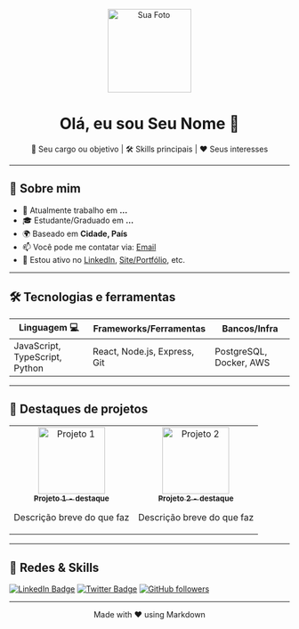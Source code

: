 <p align="center">
  <img src="URL_DA_SUA_FOTO_OU_LOGO" alt="Sua Foto" width="150"/>
</p>

<h1 align="center">Olá, eu sou <strong>Seu Nome</strong> 👋</h1>
<p align="center">🎯 Seu cargo ou objetivo | 🛠️ Skills principais | ❤️ Seus interesses</p>

---

## 💼 Sobre mim
- 🚀 Atualmente trabalho em **…**
- 🎓 Estudante/Graduado em **…**
- 🌍 Baseado em **Cidade, País**
- 📫 Você pode me contatar via: [Email](mailto:seu@email)
- 🔗 Estou ativo no [LinkedIn](URL), [Site/Portfólio](URL), etc.

---

## 🛠️ Tecnologias e ferramentas

| Linguagem 💻 | Frameworks/Ferramentas | Bancos/Infra |
|-------------|------------------------|--------------|
| JavaScript, TypeScript, Python | React, Node.js, Express, Git | PostgreSQL, Docker, AWS |

---

## 🧩 Destaques de projetos

<table>
  <tr>
    <td align="center">
      <a href="URL_DO_PROJETO_1">
        <img src="URL_DE_IMAGEM_1" width="120" alt="Projeto 1"/>
        <br><sub><b>Projeto 1 - destaque</b></sub>
      </a>
      <p>Descrição breve do que faz</p>
    </td>
    <td align="center">
      <a href="URL_DO_PROJETO_2">
        <img src="URL_DE_IMAGEM_2" width="120" alt="Projeto 2"/>
        <br><sub><b>Projeto 2 - destaque</b></sub>
      </a>
      <p>Descrição breve do que faz</p>
    </td>
    <!-- Adicione mais colunas conforme necessário -->
  </tr>
</table>

---

## 🔗 Redes & Skills

[![LinkedIn Badge](https://img.shields.io/badge/LinkedIn-SeuPerfil-blue?style=for-the-badge&logo=linkedin)](URL_LINKEDIN)
[![Twitter Badge](https://img.shields.io/badge/Twitter-@seuusuario-1DA1F2?style=for-the-badge&logo=twitter)](URL_TWITTER)
[![GitHub followers](https://img.shields.io/github/followers/seuusuario?label=Follow&style=social)](https://github.com/seuusuario)

---

<p align="center">
  Made with ❤️ using Markdown
</p>

